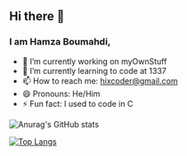 ## Hi there 👋
### I am Hamza Boumahdi,

- 🔭 I’m currently working on myOwnStuff
- 🌱 I’m currently learning to code at 1337
- 📫 How to reach me: hixcoder@gmail.com
- 😄 Pronouns: He/Him
- ⚡ Fun fact: I used to code in C


![Anurag's GitHub stats](https://github-readme-stats.vercel.app/api?username=hixcoder&show_icons=true&theme=tokyonight)

[![Top Langs](https://github-readme-stats.vercel.app/api/top-langs/?username=hixcoder&layout=compact)](https://github.com/hixcoder/github-readme-stats)
